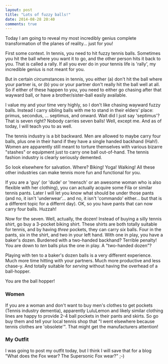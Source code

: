 ```yaml
---
layout: post
title: "Lots of fuzzy balls!"
date: 2014-08-28 20:40
comments: true
---
```


Today I am going to reveal my most incredibly genius complete transformation of the planes of reality... just for
you!

First some context.  In tennis, you need to hit fuzzy tennis balls.  Sometimes you hit the ball where you want it to go,
and the other person hits it back to you.  That is called a rally.  If all you ever do in your tennis life is 'rally',
my incredible genius is not meant for you.

But in certain circumstances in tennis, you either (a) don't hit the ball where your partner is, or (b) you or your
partner don't really hit the ball well at all.  So if either of these happen to you, you need to either go chasing after
that wayward ball, or have a brother/sister-ball easily available.

I value my and your time very highly, so I don't like chasing wayward fuzzy balls.  Instead I carry sibling balls with
me to stand in their elders' place: primus, secondus, ... septimus, and onward.  Wait did I just say 'septimus'?  That is
seven right?  Nobody carries seven balls!  Well, except me.  And as of today, I will teach you to as well.

The tennis industry is a bit backward.  Men are allowed to maybe carry four balls, plus one in their hand if they have a
single handed backhand (Hah!).  Women are apparently still meant to torture themselves with various bizarre "stashes" or
equipment just to carry one ball out-of-hand.  The tennis fashion industry is clearly seriously demented.

So look elsewhere for salvation.  Where?  Biking!  Yoga!  Walking!  All these other industries can make tennis more fun and
functional for you.

If you are a 'guy' (or 'dude' or 'mensch' or an awesome woman who is also flexible with her clothing), you can actually acquire
some Fila or similar
tennis pants.  Later I will let you know what should be under those pants (and no, it isn't 'underwear'... and no, it isn't
'commando' either... but that is a different topic for a differnt day).  OK, so you have pants that can now carry four balls.
Huzzah!

Now for the seven.  Well, actually, the dozen!  Instead of buying a silly tennis shirt, go buy a 3-pocket biking shirt.
These shirts are both totally suitable for tennis, and by having _three_ pockets, they can carry _six_ balls.  Four in the
pants, six in the shirt, and two in your left hand.  With one in play, you have a baker's dozen.
Burdened with a two-handed backhand?  Terrible penalty!  You are down to _ten_ balls plus
the one in play.  A "two-handed dozen"?

Playing with ten to a baker's dozen balls is a very different experience.  Much more time hitting with your partners.
Much more productive and less chase-y.  And totally
suitable for _serving_ without having the overhead of a ball-hopper.

You are the ball hopper!

### Women

If you are a woman and don't want to buy men's clothes to get pockets (Tennis industry dementia), apparently LuluLemon and likely
similar clothing lines are happy to provide 2-4 ball pockets in their pants and skirts.  So go buy them and tell your
local tennis shop that "I went elsewhere because tennis clothes are 'obsolete'".  That might get the manufacturers attention!

### My Outfit

I was going to post my outfit today, but I think I will save that for a blog
"What does the Fox wear?  The Supersonic Fox wear?" ;-)

